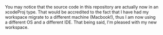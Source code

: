 You may notice that the source code in this repository are actually now in an xcodeProj type. 
That would be accredited to the fact that I have had my workspace migrate to a different machine (Macbook!), 
thus I am now using a different OS and a different IDE. That being said, I'm pleased with my new workspace. 
